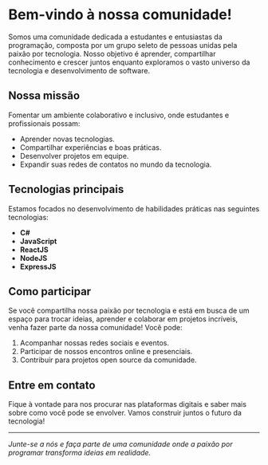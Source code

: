 # Bem-vindo à nossa comunidade!

Somos uma comunidade dedicada a estudantes e entusiastas da programação, composta por um grupo seleto de pessoas unidas pela paixão por tecnologia. Nosso objetivo é aprender, compartilhar conhecimento e crescer juntos enquanto exploramos o vasto universo da tecnologia e desenvolvimento de software.

## Nossa missão

Fomentar um ambiente colaborativo e inclusivo, onde estudantes e profissionais possam:

- Aprender novas tecnologias.
- Compartilhar experiências e boas práticas.
- Desenvolver projetos em equipe.
- Expandir suas redes de contatos no mundo da tecnologia.

## Tecnologias principais

Estamos focados no desenvolvimento de habilidades práticas nas seguintes tecnologias:

- **C#**  
- **JavaScript**  
- **ReactJS**  
- **NodeJS**  
- **ExpressJS**

## Como participar

Se você compartilha nossa paixão por tecnologia e está em busca de um espaço para trocar ideias, aprender e colaborar em projetos incríveis, venha fazer parte da nossa comunidade! Você pode:

1. Acompanhar nossas redes sociais e eventos.  
2. Participar de nossos encontros online e presenciais.  
3. Contribuir para projetos open source da comunidade.

## Entre em contato

Fique à vontade para nos procurar nas plataformas digitais e saber mais sobre como você pode se envolver. Vamos construir juntos o futuro da tecnologia!

---

*Junte-se a nós e faça parte de uma comunidade onde a paixão por programar transforma ideias em realidade.*

